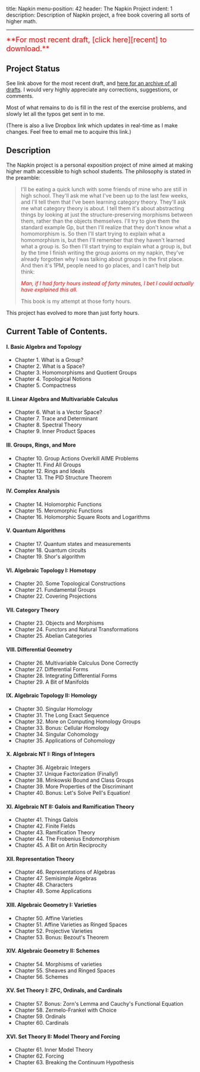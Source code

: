 title: Napkin
menu-position: 42
header: The Napkin Project
indent: 1
description: Description of Napkin project, a free book covering all sorts of higher math.

---

<span style="color:red; font-size: 140%;">
**For most recent draft, [click here][recent] to download.**
</span>

## Project Status

See link above for the most recent draft,
and [here for an archive of all drafts][wp].
I would very highly appreciate any corrections, suggestions, or comments.

Most of what remains to do is fill in the rest of the exercise problems,
and slowly let all the typos get sent in to me.

(There is also a live Dropbox link which updates in real-time as I make changes.
Feel free to email me to acquire this link.)

## Description
The Napkin project is a personal exposition project of mine
aimed at making higher math accessible to high school students.
The philosophy is stated in the preamble:

> I'll be eating a quick lunch with some friends of mine who are still in high school.
> They'll ask me what I've been up to the last few weeks, and I'll tell them that I've been learning category theory.
> They'll ask me what category theory is about.
> I tell them it's about abstracting things by looking at just the structure-preserving morphisms between them, rather than the objects themselves.
> I'll try to give them the standard example Gp, but then I'll realize that they don't know what a homomorphism is.
> So then I'll start trying to explain what a homomorphism is, but then I'll remember that they haven't learned what a group is.
> So then I'll start trying to explain what a group is, but by the time I finish writing the group axioms on my napkin, they've already forgotten why I was talking about groups in the first place.
> And then it's 1PM, people need to go places, and I can't help but think:
>
> *<span style="color:red;">Man, if I had forty hours instead of forty minutes, I bet I could actually have explained this all.</span>*
>
> This book is my attempt at those forty hours.

This project has evolved to more than just forty hours.

## Current Table of Contents.

#### I. Basic Algebra and Topology
+ Chapter 1. What is a Group?
+ Chapter 2. What is a Space?
+ Chapter 3. Homomorphisms and Quotient Groups
+ Chapter 4. Topological Notions
+ Chapter 5. Compactness
#### II. Linear Algebra and Multivariable Calculus
+ Chapter 6. What is a Vector Space?
+ Chapter 7. Trace and Determinant
+ Chapter 8. Spectral Theory
+ Chapter 9. Inner Product Spaces
#### III. Groups, Rings, and More
+ Chapter 10. Group Actions Overkill AIME Problems
+ Chapter 11. Find All Groups
+ Chapter 12. Rings and Ideals
+ Chapter 13. The PID Structure Theorem
#### IV. Complex Analysis
+ Chapter 14. Holomorphic Functions
+ Chapter 15. Meromorphic Functions
+ Chapter 16. Holomorphic Square Roots and Logarithms
#### V. Quantum Algorithms
+ Chapter 17. Quantum states and measurements
+ Chapter 18. Quantum circuits
+ Chapter 19. Shor's algorithm
#### VI. Algebraic Topology I: Homotopy
+ Chapter 20. Some Topological Constructions
+ Chapter 21. Fundamental Groups
+ Chapter 22. Covering Projections
#### VII. Category Theory
+ Chapter 23. Objects and Morphisms
+ Chapter 24. Functors and Natural Transformations
+ Chapter 25. Abelian Categories
#### VIII. Differential Geometry
+ Chapter 26. Multivariable Calculus Done Correctly
+ Chapter 27. Differential Forms
+ Chapter 28. Integrating Differential Forms
+ Chapter 29. A Bit of Manifolds
#### IX. Algebraic Topology II: Homology
+ Chapter 30. Singular Homology
+ Chapter 31. The Long Exact Sequence
+ Chapter 32. More on Computing Homology Groups
+ Chapter 33. Bonus: Cellular Homology
+ Chapter 34. Singular Cohomology
+ Chapter 35. Applications of Cohomology
#### X. Algebraic NT I: Rings of Integers
+ Chapter 36. Algebraic Integers
+ Chapter 37. Unique Factorization (Finally!)
+ Chapter 38. Minkowski Bound and Class Groups
+ Chapter 39. More Properties of the Discriminant
+ Chapter 40. Bonus: Let's Solve Pell's Equation!
#### XI. Algebraic NT II: Galois and Ramification Theory
+ Chapter 41. Things Galois
+ Chapter 42. Finite Fields
+ Chapter 43. Ramification Theory
+ Chapter 44. The Frobenius Endomorphism
+ Chapter 45. A Bit on Artin Reciprocity
#### XII. Representation Theory
+ Chapter 46. Representations of Algebras
+ Chapter 47. Semisimple Algebras
+ Chapter 48. Characters
+ Chapter 49. Some Applications
#### XIII. Algebraic Geometry I: Varieties
+ Chapter 50. Affine Varieties
+ Chapter 51. Affine Varieties as Ringed Spaces
+ Chapter 52. Projective Varieties
+ Chapter 53. Bonus: Bezout's Theorem
#### XIV. Algebraic Geometry II: Schemes
+ Chapter 54. Morphisms of varieties
+ Chapter 55. Sheaves and Ringed Spaces
+ Chapter 56. Schemes
#### XV. Set Theory I: ZFC, Ordinals, and Cardinals
+ Chapter 57. Bonus: Zorn's Lemma and Cauchy's Functional Equation
+ Chapter 58. Zermelo-Frankel with Choice
+ Chapter 59. Ordinals
+ Chapter 60. Cardinals
#### XVI. Set Theory II: Model Theory and Forcing
+ Chapter 61. Inner Model Theory
+ Chapter 62. Forcing
+ Chapter 63. Breaking the Continuum Hypothesis

[recent]: https://usamo.files.wordpress.com/2018/08/napkin-2018-08-22.pdf
[wp]: https://usamo.wordpress.com/napkin/
